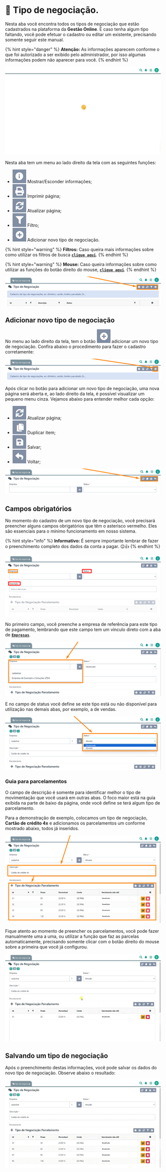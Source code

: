 # 💱 Tipo de negociação.

Nesta aba você encontra todos os tipos de negociação que estão cadastrados na plataforma da **Gestão Online**. E caso tenha algum tipo faltando, você pode efetuar o cadastro ou editar um existente, precisando somente seguir este manual.

{% hint style="danger" %}
**Atenção:** As informações aparecem conforme o que foi autorizado a ser exibido pelo administrador, por isso algumas informações podem não aparecer para você.
{% endhint %}

![](/erp-v2/assets/funcionalidades/financeiro/aba_tipo_negociacao.gif)

Nesta aba tem um menu ao lado direito da tela com as seguintes funções:

- <img src="/erp-v2/assets/icon_exibir.png" alt="" data-size="line"> Mostrar/Esconder informações;
- <img src="/erp-v2/assets/icon_imprimir.png" alt="" data-size="line"> Imprimir página;
- <img src="/erp-v2/assets/icon_atualizar.png" alt="" data-size="line"> Atualizar página;
- <img src="/erp-v2/assets/icon_filtro.png" alt="" data-size="line"> Filtro;
- <img src="/erp-v2/assets/icon_add.png" alt="" data-size="line"> Adicionar novo tipo de negociação.

{% hint style="warning" %}
**Filtros:** Caso queira mais informações sobre como utilizar os filtros de busca [**`clique aqui`**](/erp-v2/primeiro_acesso/filtros.md).
{% endhint %}

{% hint style="warning" %}
**Mouse:** Caso queira informações sobre como utilizar as funções do botão direito do mouse, [**`clique aqui`**](https://docs.gestao.plus/erp-v2/primeiro_acesso/atalhos_internos#menu-botao-direito-do-mouse).
{% endhint %}

![](/erp-v2/assets/funcionalidades/financeiro/aba_tipo_negociacao_menu.png)

## Adicionar novo tipo de negociação

No menu ao lado direito da tela, tem o botão <img src="/erp-v2/assets/icon_add.png" alt="" data-size="line"> adicionar um novo tipo de negociação. Confira abaixo o procedimento para fazer o cadastro corretamente:

![](/erp-v2/assets/funcionalidades/financeiro/aba_tipo_negociacao_add.png)

Após clicar no botão para adicionar um novo tipo de negociação, uma nova página será aberta e, ao lado direito da tela, é possível visualizar um pequeno menu cinza. Vejamos abaixo para entender melhor cada opção:

- <img src="/erp-v2/assets/icon_atualizar.png" alt="" data-size="line"> Atualizar página;
- <img src="/erp-v2/assets/icon_duplicar.png" alt="" data-size="line"> Duplicar item;
- <img src="/erp-v2/assets/icon_salvar.png" alt="" data-size="line"> Salvar;
- <img src="/erp-v2/assets/icon_voltar.png" alt="" data-size="line"> Voltar;

![](/erp-v2/assets/funcionalidades/financeiro/aba_tipo_negociacao_add_menu.png)

## Campos obrigatórios

No momento do cadastro de um novo tipo de negociação, você precisará preencher alguns campos obrigatórios que têm o asterisco vermelho. Eles são essenciais para o mínimo funcionamento em nosso sistema.

{% hint style="info" %}
**Informativo:** É sempre importante lembrar de fazer o preenchimento completo dos dados da conta a pagar. 😉👍
{% endhint %}

![](/erp-v2/assets/funcionalidades/financeiro/aba_tipo_negociacao_add_tipo.png)

No primeiro campo, você preenche a empresa de referência para este tipo de pagamento, lembrando que este campo tem um vínculo direto com a aba de [**`Empresas`**](/erp-v2/funcionalidades/parametrizacoes/empresas.md).

![](/erp-v2/assets/funcionalidades/financeiro/aba_tipo_negociacao_add_campo_empresa.png)

E no campo de status você define se este tipo está ou não disponível para utilização nas demais abas, por exemplo, a de vendas.

![](/erp-v2/assets/funcionalidades/financeiro/aba_tipo_negociacao_add_campo_status.png)

### Guia para parcelamentos

O campo de descrição é somente para identificar melhor o tipo de movimentação que você usará em outras abas. O foco maior está na guia exibida na parte de baixo da página, onde você define se terá algum tipo de parcelamento.

Para a demonstração de exemplo, colocamos um tipo de negociação, **Cartão de crédito 4x** e adicionamos os parcelamentos um conforme mostrado abaixo, todos já inseridos.

![](/erp-v2/assets/funcionalidades/financeiro/aba_tipo_negociacao_add_parcelamento.png)

Fique atento ao momento de preencher os parcelamentos, você pode fazer manualmente uma a uma, ou utilizar a função que faz as parcelas automaticamente, precisando somente clicar com o botão direito do mouse sobre a primeira que você já configurou.

![](/erp-v2/assets/funcionalidades/financeiro/aba_tipo_negociacao_add_parcelamento_btn.gif)

## Salvando um tipo de negociação

Após o preenchimento destas informações, você pode salvar os dados do novo tipo de negociação. Observe abaixo o resultado:

![](/erp-v2/assets/funcionalidades/financeiro/aba_tipo_negociacao_add_conta_salvar.gif)